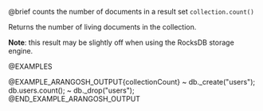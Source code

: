 

@brief counts the number of documents in a result set
`collection.count()`

Returns the number of living documents in the collection.

**Note**: this result may be slightly off when using the RocksDB storage engine.

@EXAMPLES

@EXAMPLE_ARANGOSH_OUTPUT{collectionCount}
~ db._create("users");
  db.users.count();
~ db._drop("users");
@END_EXAMPLE_ARANGOSH_OUTPUT
